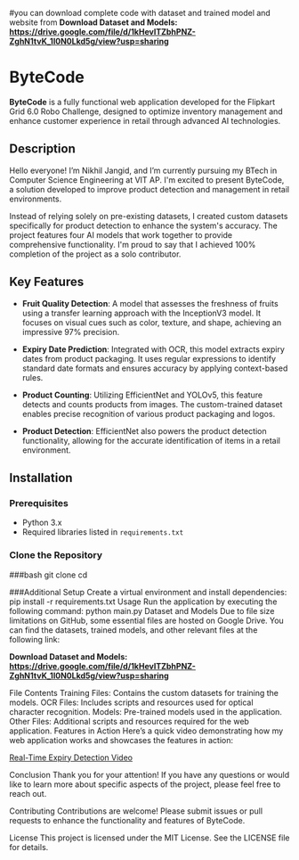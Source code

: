 #you can download complete code with dataset and trained model and website from
**Download Dataset and Models:
https://drive.google.com/file/d/1kHevITZbhPNZ-ZghN1tvK_1l0N0Lkd5g/view?usp=sharing**

# ByteCode

**ByteCode** is a fully functional web application developed for the Flipkart Grid 6.0 Robo Challenge, designed to optimize inventory management and enhance customer experience in retail through advanced AI technologies.

## Description

Hello everyone! I’m Nikhil Jangid, and I’m currently pursuing my BTech in Computer Science Engineering at VIT AP. I'm excited to present ByteCode, a solution developed to improve product detection and management in retail environments. 

Instead of relying solely on pre-existing datasets, I created custom datasets specifically for product detection to enhance the system's accuracy. The project features four AI models that work together to provide comprehensive functionality. I'm proud to say that I achieved 100% completion of the project as a solo contributor.

## Key Features

- **Fruit Quality Detection**: A model that assesses the freshness of fruits using a transfer learning approach with the InceptionV3 model. It focuses on visual cues such as color, texture, and shape, achieving an impressive 97% precision.
  
- **Expiry Date Prediction**: Integrated with OCR, this model extracts expiry dates from product packaging. It uses regular expressions to identify standard date formats and ensures accuracy by applying context-based rules.

- **Product Counting**: Utilizing EfficientNet and YOLOv5, this feature detects and counts products from images. The custom-trained dataset enables precise recognition of various product packaging and logos.

- **Product Detection**: EfficientNet also powers the product detection functionality, allowing for the accurate identification of items in a retail environment.

## Installation

### Prerequisites

- Python 3.x
- Required libraries listed in `requirements.txt`

### Clone the Repository

###bash
git clone <repository-url>
cd <repository-folder>

###Additional Setup
Create a virtual environment and install dependencies:
pip install -r requirements.txt
Usage
Run the application by executing the following command:
python main.py
Dataset and Models
Due to file size limitations on GitHub, some essential files are hosted on Google Drive. You can find the datasets, trained models, and other relevant files at the following link:

**Download Dataset and Models:
https://drive.google.com/file/d/1kHevITZbhPNZ-ZghN1tvK_1l0N0Lkd5g/view?usp=sharing**

File Contents
Training Files: Contains the custom datasets for training the models.
OCR Files: Includes scripts and resources used for optical character recognition.
Models: Pre-trained models used in the application.
Other Files: Additional scripts and resources required for the web application.
Features in Action
Here’s a quick video demonstrating how my web application works and showcases the features in action:

[Real-Time Expiry Detection Video](https://www.youtube.com/watch?v=Nq0AdUHKcBs)

Conclusion
Thank you for your attention! If you have any questions or would like to learn more about specific aspects of the project, please feel free to reach out.

Contributing
Contributions are welcome! Please submit issues or pull requests to enhance the functionality and features of ByteCode.

License
This project is licensed under the MIT License. See the LICENSE file for details.
